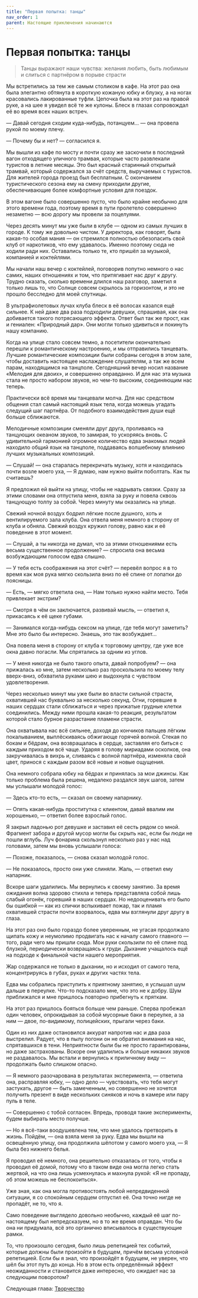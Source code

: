 ```yaml
---
title: "Первая попытка: танцы"
nav_order: 1
parent: Настоящие приключения начинаются
---
```


# Первая попытка: танцы

> Танцы выражают наши чувства: желания любить, быть любимым и слиться
> с партнёром в порыве страсти


Мы встретились за тем же самым столиком в кафе.  На этот раз она была
элегантно обтянута в короткую кожаную юбку и блузку, а на ногах
красовались лакированные туфли.  Цепочка была на этот раз на правой
руке, а на шее я увидел всё те же кулоны.  Блеск в глазах сопровождал
её во время всех наших встреч.

— Давай сегодня сходим куда-нибудь, потанцуем... — она провела рукой
по моему плечу.

— Почему бы и нет? — согласился я.

Мы вышли из кафе по мосту и почти сразу же заскочили в последний вагон
отходящего уличного трамвая, которые часто развлекали туристов в
летние месяцы.  Это был красный старинный открытый трамвай, который
содержался за счёт средств, выручаемых с туристов.  Для жителей города
проезд был бесплатным.  С окончанием туристического сезона ему на
смену приходили другие, обеспечивающие более комфортные условия для
поездок.

В этом вагоне было совершенно пусто, что было крайне необычно для
этого времени года, поэтому время в пути пролетело совершенно
незаметно — всю дорогу мы провели за поцелуями.

Через десять минут мы уже были в клубе — одном из самых лучших в
городе.  К тому же довольно чистом.  У директора, как говорят, была
какая-то особая мания — он стремился полностью обезопасить свой клуб
от наркотиков, что ему удавалось.  Именно поэтому сюда не ходили ради
них.  Оставались только те, кто пришёл за музыкой, компанией и
коктейлями.

Мы начали наш вечер с коктейлей, поговорив попутно немного о нас
самих, наших отношениях и том, что притягивает нас друг к
другу. Трудно сказать, сколько времени длился наш разговор, заметил я
только лишь то, что Солнце совсем скрылось за горизонтом, и это не
прошло бесследно для моей спутницы.

В ультрафиолетовых лучах клуба блеск в её волосах казался ещё
сильнее. К ней даже два раза подходили девушки, спрашивая, как она
добивается такого потрясающего эффекта.  Ответ был так же прост, как и
гениален: «Природный дар».  Они могли только удивиться и покинуть нашу
компанию.

Когда на улице стало совсем темно, а посетители окончательно перешли к
романтическому настроению, и мы отправились танцевать.  Лучшие
романтические композиции были собраны сегодня в этом зале, чтобы
доставить настоящее наслаждение слушателям, а так же всем парам,
находящимся на танцполе.  Сегодняшний вечер носил название «Мелодия
для двоих», и совершенно оправданно.  И для нас эта музыка стала не
просто набором звуков, но чем-то высоким, соединяющим нас теперь.

Практически всё время мы танцевали молча.  Для нас средством общения
стал самый настоящий язык тела, когда можешь угадать следущий шаг
партнёра.  От подобного взаимодействия души ещё больше сближаются.

Мелодичные композиции сменяли друг друга, проливаясь на танцующих
океаном звуков, то замирая, то ускоряясь вновь.  С удивительной
гармонией огромное количество едва знакомых людей находило общий язык
на танцполе, поддаваясь волшебному влиянию лучших музыкальных
композиций.

— Слушай! — она старалась перекричать музыку, хотя и находилась почти
возле моего уха, — Я думаю, нам нужно выйти поболтать.  Как ты
считаешь?

Я предложил ей выйти на улицу, чтобы не надрывать связки.  Сразу за
этими словами она отпустила меня, взяла за руку и повела сквозь
танцующую толпу за собой.  Через минуту мы оказались на улице.

Свежий ночной воздух бодрил лёгкие после душного, хоть и
вентилируемого зала клуба.  Она отвела меня немного в сторону от клуба
и обняла.  Свежий воздух кружил голову, равно как и её поведение в
этот момент.

— Слушай, а ты никогда не думал, что за этими отношениями есть весьма
существенное продолжение? — спросила она весьма возбуждающим голосом
едва слышно.

— У тебя есть соображения на этот счёт? — перевёл вопрос я в то время
как моя рука мягко скользила вниз по её спине от лопатки до поясницы.

— Есть, — мягко ответила она, — Нам только нужно найти место. Тебя
привлекает экстрим?

— Смотря в чём он заключается, развивай мысль, — ответил я, прикасаясь
к её щеке губами.

— Занимался когда-нибудь сексом на улице, где тебя могут заметить? Мне
это было бы интересно.  Знаешь, это так возбуждает...

Она повела меня в сторону от клуба к торговому центру, где уже все
окна давно погасли.  Мы спрятались за одним из углов.

— У меня никогда не было такого опыта, давай попробуем? — она
прижалась ко мне, затем несколько раз проскользила по моему телу
вверх-вниз, обхватила руками шею и выдохнула с чувством
удовлетворения.

Через несколько минут мы уже были во власти сильной страсти,
охватившей нас буквально за несколько секунд.  Огни, горевшие в наших
сердцах стали сближаться и через прижатые грудные клетки
соединились.  Между ними прошла какая-то реакция, результатом которой
стало бурное разрастание пламени страсти.

Она охватывала нас всё сильнее, доходя до кончиков пальцев лёгким
покалыванием, выплёскиваясь обжигающе горячей волной.  Стекая по бокам
и бёдрам, она возвращалась в сердце, заставляя его биться с каждым
приходом всё чаще.  Ударяя в голову мириадами осколков, она
закручивалась в вихрь и, сливаясь с волной партнёра, изменяла свой
цвет, принося с каждым разом всё новые и новые ощущения.

Она немного собрала юбку на бёдрах и принялась за мои джинсы.  Как
только проблема была решена, недалеко раздался звук шагов, затем мы
услышали молодой голос:

— Здесь кто-то есть, — сказал он своему напарнику.

— Опять какая-нибудь проститутка с клиентом, давай ввалим им
хорошенько, — ответил более взрослый голос.

Я закрыл ладонью рот девушке и заставил её сесть рядом со
мной.  Фрагмент забора и другой мусор могли бы скрыть нас, если бы люди
не пошли вглубь.  Луч фонарика скользнул несколько раз у нас над
головами, затем мы вновь услышали голоса:

— Похоже, показалось, — снова сказал молодой голос.

— Не показалось, просто они уже слиняли.  Жаль, — ответил ему
напарник.

Вскоре шаги удалились.  Мы вернулись к своему занятию.  За время
ожидания волна здорово стихла и теперь представляла собой лишь слабый
огонёк, горевший в наших сердцах.  Но недооценивать его было бы
ошибкой — как из спички вспыхивает пожар, так и пламя охватившей
страсти почти взорвалось, едва мы взглянули друг другу в глаза.

На этот раз оно было гораздо более уверенным, не угасая продолжало
щипать кожу и неумолимо продвигать нас к началу самого главного —
того, ради чего мы пришли сюда.  Мои руки скользили по её спине под
блузкой, периодически возвращаясь к груди.  Дыхание учащалось ещё на
подходе к финальной части нашего мероприятия.

Жар содержался не только в дыхании, но и исходил от самого тела,
концентрируясь в губах, руках и других частях тела.

Едва мы собрались приступить к приятному занятию, я услышал шум дальше
в переулке.  Что-то подсказало мне, что это не к добру.  Шум
приближался и мне пришлось повторно прибегнуть к пряткам.

На этот раз пришлось бояться больше чем раньше.  Сперва пробежал один
человек, опрокидывая за собой мусорные баки в переулке, а за ним —
двое, по-видимому, полицейских, прыгали через баки.

Один из них даже остановился аккурат напротив нас и два раза
выстрелил.  Радует, что в пылу погони он не обратил внимания на нас,
спрятавшихся в тени.  Неприятности были бы не просто гарантированы, но
даже застрахованы.  Вскоре они удалились и больше никаких звуков не
раздавалось.  Мы встали и вернулись к приличному виду — продолжать
было слишком опасно.

— Я немного разочарована в результатах эксперимента, — ответила она,
расправляя юбку, — одно дело — чувствовать, что тебя могут застукать,
другое — быть замеченным, но совершенно не хочется получить презент в
виде нескольких синяков и ночь в камере или пару пуль в теле.

— Совершенно с тобой согласен.  Впредь, проводя такие эксперименты,
будем выбирать место получше.

— Но я всё-таки воодушевлена тем, что мне удалось претворить в жизнь.
Пойдём, — она взяла меня за руку.  Едва мы вышли на освещённую улицу,
она продолжила шёпотом у самого моего уха, — Я была без нижнего белья.

Я проводил её немного, она решительно отказалась от того, чтобы я
проводил её домой, потому что в таком виде она могла легко стать
жертвой, на что она лишь усмехнулась и махнула рукой: «Я не пропаду,
об этом можешь не беспокоиться».

Уже зная, как она могла противостоять любой непредвиденной ситуации, я
со спокойным сердцем отпустил её.  Она точно нигде не пропадёт, не то,
что я.

Само поведение выглядело довольно необычно, каждый её шаг
по-настоящему был непредсказуем, но в то же время оправдан.  Что бы
она ни придумала, всё это органично вписывалось в существующие рамки.

То, что произошло сегодня, было лишь репетицией тех событий, которые
должны были произойти в будущем, причём весьма условной
репетицией.  Если бы я знал, что произойдёт в будущем, не уверен, что
шёл бы этот путь до конца.  Но в этом есть определённый эффект
неожиданности и становится даже интересно, что ожидает нас за
следующим поворотом?

Следующая глава: <a href="{{ site.baseurl }}{% link 3-real-journey/2-creativity.md %}">Творчество</a>
